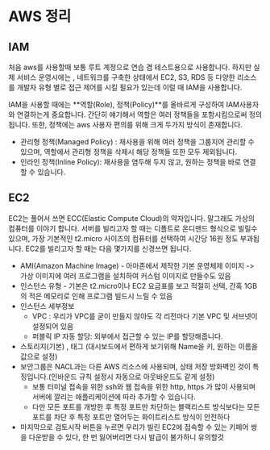 # AWS 정리
## IAM
처음 aws를 사용할때 보통 루트 계정으로 연습 겸 테스트용으로 사용합니다. 하지만 실제 서비스 운영시에는 , 네트워크를 구축한 상태에서 EC2, S3, RDS 등
다양한 리소스를 개발자 유형 별로 접근 제어를 시킬 필요가 있는데 이럴 때 IAM을 사용합니다.

IAM을 사용할 때에는 **역할(Role), 정책(Policy)**를 올바르게 구성하여 IAM사용자와 연결하는게 중요합니다. 간단히 얘기해서 역할은 여러 정책들을 포함시킴으로써 정의됩니다. 또한, 정책에는 aws 사용자 편의를 위해 크게 두가지 방식이 존재합니다.

- 관리형 정책(Managed Policy) :  재사용을 위해 여러 정책을 그룹지어 관리할 수 있으며, 역할에서 관리형 정책을 삭제시 해당 정책들 또한 모두 제외됩니다.
- 인라인 정책(Inline Policy): 재사용을 염두해 두지 않고, 원하는 정책을 바로 연결할 수 있습니다.



## EC2

EC2는 풀어서 쓰면 ECC(Elastic Compute Cloud)의 약자입니다. 말그래도 가상의 컴퓨터를 이야기 합니다. 서버를 빌리고자 할 때는 디폴트로 온디맨드 형식으로 빌릴수 있으며, 가장 기본적인 t2.micro 사이즈의 컴퓨터를 선택하여 시간당 16원 정도 부과됩니다. EC2를 빌리고자 할 때는 다음 몇가지를 신경쓰면 됩니다.

- AMI(Amazon Machine Image) - 아마존에서 제작한 기본 운영체제 이미지 -> 가상 이미지에 여러 프로그램을 설치하여 커스텀 이미지로 만들수도 있음
- 인스턴스 유형 - 기본은 t2.micro이나 EC2 요금표를 보고 적절히 선택, 간혹 1GB의 적은 메모리로 인해 프로그램 빌드시 느릴 수 있음
- 인스턴스 세부정보
  - VPC : 우리가 VPC를 굳이 만들지 않아도 각 리전마다 기본 VPC 및 서브넷이 설정되어 있음
  - 퍼블릭 IP 자동 할당: 외부에서 접근할 수 있는 IP를 할당해줍니다.
- 스토리지(기본) , 태그 (대시보드에서 편하게 보기위해 Name을 키, 원하는 이름을 값으로 설정)
- 보안그룹은 NACL과는 다른 AWS 리소스에 사용되며, 상태 저장 방화벽인 것이 특징입니다.(인바운드 규칙 설정시 자동으로 아웃바운드도 같게 설정)
  - 보통 터미널 접속을 위한 ssh와 웹 접속을 위한 http, https 가 많이 사용되며 서버에 깔리는 애플리케이션에 따라 추가할 수 있습니다.
  - 다만 모든 포트를 개방한 후 특정 포트만 차단하는 블랙리스트 방식보다는 모든 포트를 차단 후 특정 포트만 열어두는 화이트리스트 방식이 안전하다
- 마지막으로 검토시작 버튼을 누르면 우리가 빌린 EC2에 접속할 수 있는 키페어 쌍을 다운받을 수 있다, 한 번 잃어버리면 다시 발급이 불가하니 유의할것